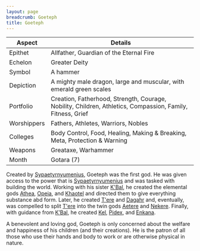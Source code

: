 ```yaml
---
layout: page
breadcrumb: Goeteph
title: Goeteph
---
```


Aspect | Details
--- | ---
Epithet | Allfather, Guardian of the Eternal Fire
Echelon | Greater Deity
Symbol | A hammer
Depiction | A mighty male dragon, large and muscular, with emerald green scales
Portfolio | Creation, Fatherhood, Strength, Courage, Nobility, Children, Athletics, Compassion, Family, Fitness, Grief
Worshippers | Fathers, Athletes, Warriors, Nobles
Colleges | Body Control, Food, Healing, Making & Breaking, Meta, Protection & Warning
Weapons | Greataxe, Warhammer
Month | Gotara (7)

Created by [Sypaetyrnyumenius](sypaetyrnyumenius), Goeteph was the first god. He was given access to the power that is [Sypaetyrnyumenius](sypaetyrnyumenius) and was tasked with building the world.  Working with his sister [K'Bal](kbal), he created the elemental gods [Athea](athea), [Opeia](opeia), and [Khaotel](khaotel) and directed them to give everything substance abd form.  Later, he created [T'ere](tere) and [Dagahr](dagahr) and, eventually, was compelled to split [T'ere](tere) into the twin gods [Aetere](aetere) and [Nekere](nekere).  Finally, with guidance from [K’Bal](kbal), he created [Kel](kel), [Pidex](pidex), and [Enkana](enkana).

A benevolent and loving god, Goeteph is only concerned about the welfare and happiness of his children (and their creations).  He is the patron of all those who use their hands and body to work or are otherwise physical in nature.
